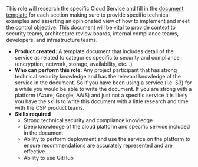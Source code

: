 This role will research the specific Cloud Service and fill in the [document template](https://github.com/finos/cloud-service-certification/tree/master/templates) for each section making sure to provide specific technical examples and asserting an opinionated view of how to implement and meet the control objective.  This document will be vital to provide context to security teams, architecture review boards, internal compliance teams, developers, and infrastructure teams. 

* **Product created:** A template document that includes detail of the service as related to categories specific to security and compliance (encryption, network, storage, availability, etc…)
* **Who can perform this role:** Any project participant that has strong technical security knowledge and has the relevant knowledge of the service in the document.  So if you have been using a service (i.e. S3) for a while you would be able to write the document.   If you are strong with a platform (Azure, Google, AWS) and just not a specific service it is likely you have the skills to write this document with a little research and time with the CSP product teams.
* **Skills required**
  * Strong technical security and compliance knowledge
  * Deep knowledge of the cloud platform and specific service included in the document
  * Ability to perform deployment and use the service on the platform to ensure recommendations are accurately represented and are effective.
  * Ability to use GitHub